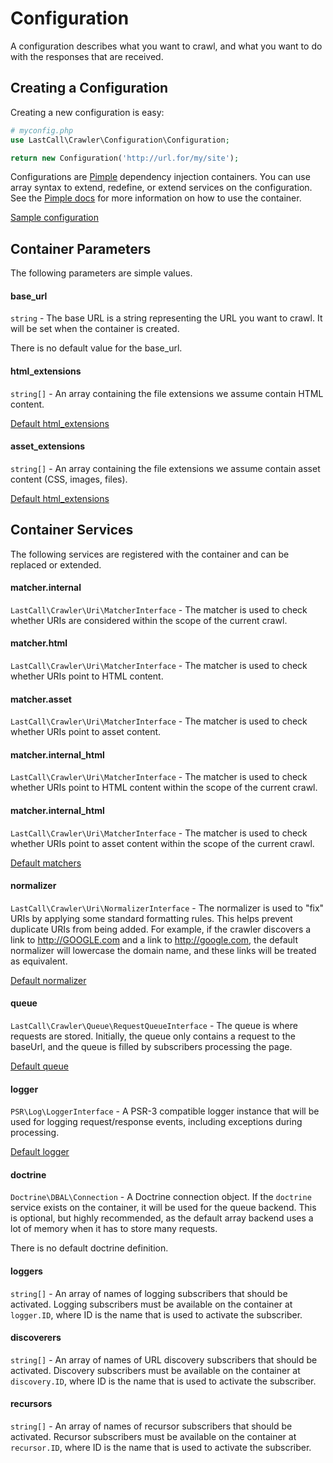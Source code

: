 Configuration
=============

A configuration describes what you want to crawl, and what you want to do with the responses that are received.

Creating a Configuration
------------------------
Creating a new configuration is easy:
```php
# myconfig.php
use LastCall\Crawler\Configuration\Configuration;

return new Configuration('http://url.for/my/site');
```

Configurations are [Pimple](http://pimple.sensiolabs.org/) dependency injection containers.  You can use array syntax to extend, redefine, or extend services on the configuration.  See the [Pimple docs](http://pimple.sensiolabs.org/) for more information on how to use the container. 

[Sample configuration](sample.php)

Container Parameters
--------------------
The following parameters are simple values.

#### base_url 

`string` - The base URL is a string representing the URL you want to crawl.  It will be set when the container is created.

There is no default value for the base_url.

#### html_extensions 

`string[]` - An array containing the file extensions we assume contain HTML content.

[Default html_extensions](../src/Configuration/ServiceProvider/MatcherServiceProvider.php)

#### asset_extensions 

`string[]` - An array containing the file extensions we assume contain asset content (CSS, images, files).

[Default html_extensions](../src/Configuration/ServiceProvider/MatcherServiceProvider.php)

Container Services
------------------
The following services are registered with the container and can be replaced or extended.

#### matcher.internal 

`LastCall\Crawler\Uri\MatcherInterface` - The matcher is used to check whether URIs are considered within the scope of the current crawl.

#### matcher.html 

`LastCall\Crawler\Uri\MatcherInterface` - The matcher is used to check whether URIs point to HTML content.

#### matcher.asset 

`LastCall\Crawler\Uri\MatcherInterface` - The matcher is used to check whether URIs point to asset content.

#### matcher.internal_html 

`LastCall\Crawler\Uri\MatcherInterface` - The matcher is used to check whether URIs point to HTML content within the scope of the current crawl.

#### matcher.internal_html 

`LastCall\Crawler\Uri\MatcherInterface` - The matcher is used to check whether URIs point to asset content within the scope of the current crawl.

[Default matchers](../src/Configuration/ServiceProvider/MatcherServiceProvider.php)


#### normalizer 

`LastCall\Crawler\Uri\NormalizerInterface` - The normalizer is used to "fix" URIs by applying some standard formatting rules.  This helps prevent duplicate URIs from being added.  For example, if the crawler discovers a link to http://GOOGLE.com and a link to http://google.com, the default normalizer will lowercase the domain name, and these links will be treated as equivalent.

[Default normalizer](../src/Configuration/ServiceProvider/NormalizerServiceProvider.php)

#### queue 

`LastCall\Crawler\Queue\RequestQueueInterface` - The queue is where requests are stored.  Initially, the queue only contains a request to the baseUrl, and the queue is filled by subscribers processing the page. 

[Default queue](../src/Configuration/ServiceProvider/QueueServiceProvider.php)

#### logger 

`PSR\Log\LoggerInterface` - A PSR-3 compatible logger instance that will be used for logging request/response events, including exceptions during processing.

[Default logger](../src/Configuration/ServiceProvider/LoggerServiceProvider.php)

#### doctrine 

`Doctrine\DBAL\Connection` - A Doctrine connection object.  If the `doctrine` service exists on the container, it will be used for the queue backend.  This is optional, but highly recommended, as the default array backend uses a lot of memory when it has to store many requests.

There is no default doctrine definition.

#### loggers

`string[]` - An array of names of logging subscribers that should be activated.  Logging subscribers must be available on the container at `logger.ID`, where ID is the name that is used to activate the subscriber.

#### discoverers

`string[]` - An array of names of URL discovery subscribers that should be activated.  Discovery subscribers must be available on the container at `discovery.ID`, where ID is the name that is used to activate the subscriber.

#### recursors

`string[]` - An array of names of recursor subscribers that should be activated.  Recursor subscribers must be available on the container at `recursor.ID`, where ID is the name that is used to activate the subscriber.
